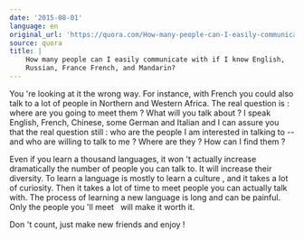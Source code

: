 ```yaml
---
date: '2015-08-01'
language: en
original_url: 'https://quora.com/How-many-people-can-I-easily-communicate-with-if-I-know-English-Russian-France-French-and-Mandarin/answer/Clément-Renaud'
source: quora
title: |
    How many people can I easily communicate with if I know English,
    Russian, France French, and Mandarin?
---
```


You 're looking at it the wrong way. For instance, with French you could
also talk to a lot of people in Northern and Western Africa. The real
question is : where are you going to meet them ? What will you talk
about ? I speak English, French, Chinese, some German and Italian and I
can assure you that the real question still : who are the people I am
interested in talking to  -- and who are willing to talk to me ? Where
are they ? How can I find them ? 
 
Even if you learn a thousand languages, it won 't actually increase
dramatically the number of people you can talk to. It will increase
their diversity. To learn a language is mostly to learn a culture , and
it takes a lot of curiosity. Then it takes a lot of time to meet people
you can actually talk with. The process of learning a new language is
long and can be painful. Only the people you 'll meet   will make it
worth it. 
 
Don 't count, just make new friends and enjoy !

